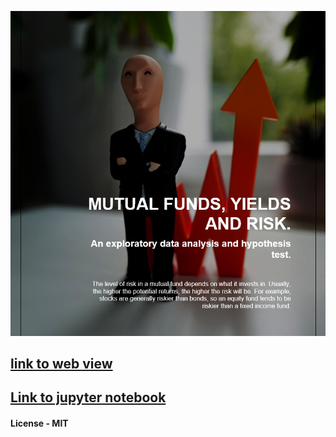 ![](./title.png)

## [link to web view](https://anaganisk.github.io/mutual_funds/)
## [Link to jupyter notebook](./mutual_funds.ipynb)

#### License - MIT